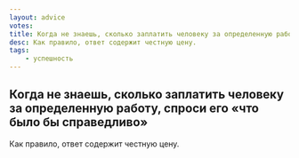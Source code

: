 ```yaml
---
layout: advice
votes:
title: Когда не знаешь, сколько заплатить человеку за определенную работу, спроси его «что было бы справедливо»
desc: Как правило, ответ содержит честную цену.
tags:
    - успешность
---
```


## Когда не знаешь, сколько заплатить человеку за определенную работу, спроси его «что было бы справедливо»

Как правило, ответ содержит честную цену.
